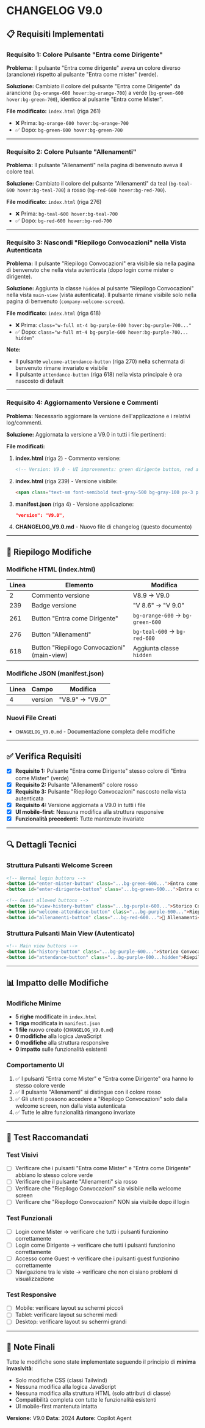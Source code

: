 # CHANGELOG V9.0

## 📋 Requisiti Implementati

### Requisito 1: Colore Pulsante "Entra come Dirigente"
**Problema:** Il pulsante "Entra come dirigente" aveva un colore diverso (arancione) rispetto al pulsante "Entra come mister" (verde).

**Soluzione:** Cambiato il colore del pulsante "Entra come Dirigente" da arancione (`bg-orange-600 hover:bg-orange-700`) a verde (`bg-green-600 hover:bg-green-700`), identico al pulsante "Entra come Mister".

**File modificato:** `index.html` (riga 261)
- ❌ Prima: `bg-orange-600 hover:bg-orange-700`
- ✅ Dopo: `bg-green-600 hover:bg-green-700`

---

### Requisito 2: Colore Pulsante "Allenamenti"
**Problema:** Il pulsante "Allenamenti" nella pagina di benvenuto aveva il colore teal.

**Soluzione:** Cambiato il colore del pulsante "Allenamenti" da teal (`bg-teal-600 hover:bg-teal-700`) a rosso (`bg-red-600 hover:bg-red-700`).

**File modificato:** `index.html` (riga 276)
- ❌ Prima: `bg-teal-600 hover:bg-teal-700`
- ✅ Dopo: `bg-red-600 hover:bg-red-700`

---

### Requisito 3: Nascondi "Riepilogo Convocazioni" nella Vista Autenticata
**Problema:** Il pulsante "Riepilogo Convocazioni" era visibile sia nella pagina di benvenuto che nella vista autenticata (dopo login come mister o dirigente).

**Soluzione:** Aggiunta la classe `hidden` al pulsante "Riepilogo Convocazioni" nella vista `main-view` (vista autenticata). Il pulsante rimane visibile solo nella pagina di benvenuto (`company-welcome-screen`).

**File modificato:** `index.html` (riga 618)
- ❌ Prima: `class="w-full mt-4 bg-purple-600 hover:bg-purple-700..."`
- ✅ Dopo: `class="w-full mt-4 bg-purple-600 hover:bg-purple-700... hidden"`

**Note:**
- Il pulsante `welcome-attendance-button` (riga 270) nella schermata di benvenuto rimane invariato e visibile
- Il pulsante `attendance-button` (riga 618) nella vista principale è ora nascosto di default

---

### Requisito 4: Aggiornamento Versione e Commenti
**Problema:** Necessario aggiornare la versione dell'applicazione e i relativi log/commenti.

**Soluzione:** Aggiornata la versione a V9.0 in tutti i file pertinenti:

**File modificati:**
1. **index.html** (riga 2) - Commento versione:
   ```html
   <!-- Version: V9.0 - UI improvements: green dirigente button, red allenamenti button, hide riepilogo convocazioni in logged view -->
   ```

2. **index.html** (riga 239) - Versione visibile:
   ```html
   <span class="text-sm font-semibold text-gray-500 bg-gray-100 px-3 py-1 rounded-full">V 9.0</span>
   ```

3. **manifest.json** (riga 4) - Versione applicazione:
   ```json
   "version": "V9.0",
   ```

4. **CHANGELOG_V9.0.md** - Nuovo file di changelog (questo documento)

---

## 🎯 Riepilogo Modifiche

### Modifiche HTML (index.html)
| Linea | Elemento | Modifica |
|-------|----------|----------|
| 2 | Commento versione | V8.9 → V9.0 |
| 239 | Badge versione | "V 8.6" → "V 9.0" |
| 261 | Button "Entra come Dirigente" | `bg-orange-600` → `bg-green-600` |
| 276 | Button "Allenamenti" | `bg-teal-600` → `bg-red-600` |
| 618 | Button "Riepilogo Convocazioni" (main-view) | Aggiunta classe `hidden` |

### Modifiche JSON (manifest.json)
| Linea | Campo | Modifica |
|-------|-------|----------|
| 4 | version | "V8.9" → "V9.0" |

### Nuovi File Creati
- `CHANGELOG_V9.0.md` - Documentazione completa delle modifiche

---

## ✅ Verifica Requisiti

- [x] **Requisito 1:** Pulsante "Entra come Dirigente" stesso colore di "Entra come Mister" (verde)
- [x] **Requisito 2:** Pulsante "Allenamenti" colore rosso
- [x] **Requisito 3:** Pulsante "Riepilogo Convocazioni" nascosto nella vista autenticata
- [x] **Requisito 4:** Versione aggiornata a V9.0 in tutti i file
- [x] **UI mobile-first:** Nessuna modifica alla struttura responsive
- [x] **Funzionalità precedenti:** Tutte mantenute invariate

---

## 🔍 Dettagli Tecnici

### Struttura Pulsanti Welcome Screen
```html
<!-- Normal login buttons -->
<button id="enter-mister-button" class="...bg-green-600...">Entra come Mister</button>
<button id="enter-dirigente-button" class="...bg-green-600...">Entra come Dirigente</button> ✅ VERDE

<!-- Guest allowed buttons -->
<button id="view-history-button" class="...bg-purple-600...">Storico Convocazioni</button>
<button id="welcome-attendance-button" class="...bg-purple-600...">Riepilogo Convocazioni</button> ✅ VISIBILE
<button id="allenamenti-button" class="...bg-red-600...">🏃 Allenamenti</button> ✅ ROSSO
```

### Struttura Pulsanti Main View (Autenticato)
```html
<!-- Main view buttons -->
<button id="history-button" class="...bg-purple-600...">Storico Convocazioni</button>
<button id="attendance-button" class="...bg-purple-600...hidden">Riepilogo Convocazioni</button> ✅ NASCOSTO
```

---

## 📊 Impatto delle Modifiche

### Modifiche Minime
- **5 righe** modificate in `index.html`
- **1 riga** modificata in `manifest.json`
- **1 file** nuovo creato (`CHANGELOG_V9.0.md`)
- **0 modifiche** alla logica JavaScript
- **0 modifiche** alla struttura responsive
- **0 impatto** sulle funzionalità esistenti

### Comportamento UI
1. ✅ I pulsanti "Entra come Mister" e "Entra come Dirigente" ora hanno lo stesso colore verde
2. ✅ Il pulsante "Allenamenti" si distingue con il colore rosso
3. ✅ Gli utenti possono accedere a "Riepilogo Convocazioni" solo dalla welcome screen, non dalla vista autenticata
4. ✅ Tutte le altre funzionalità rimangono invariate

---

## 🧪 Test Raccomandati

### Test Visivi
- [ ] Verificare che i pulsanti "Entra come Mister" e "Entra come Dirigente" abbiano lo stesso colore verde
- [ ] Verificare che il pulsante "Allenamenti" sia rosso
- [ ] Verificare che "Riepilogo Convocazioni" sia visibile nella welcome screen
- [ ] Verificare che "Riepilogo Convocazioni" NON sia visibile dopo il login

### Test Funzionali
- [ ] Login come Mister → verificare che tutti i pulsanti funzionino correttamente
- [ ] Login come Dirigente → verificare che tutti i pulsanti funzionino correttamente
- [ ] Accesso come Guest → verificare che i pulsanti guest funzionino correttamente
- [ ] Navigazione tra le viste → verificare che non ci siano problemi di visualizzazione

### Test Responsive
- [ ] Mobile: verificare layout su schermi piccoli
- [ ] Tablet: verificare layout su schermi medi
- [ ] Desktop: verificare layout su schermi grandi

---

## 📝 Note Finali

Tutte le modifiche sono state implementate seguendo il principio di **minima invasività**:
- Solo modifiche CSS (classi Tailwind)
- Nessuna modifica alla logica JavaScript
- Nessuna modifica alla struttura HTML (solo attributi di classe)
- Compatibilità completa con tutte le funzionalità esistenti
- UI mobile-first mantenuta intatta

**Versione:** V9.0
**Data:** 2024
**Autore:** Copilot Agent
